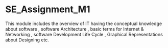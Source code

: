 # SE_Assignment_M1
This module includes the overview of IT having the conceptual knowledge about software , software Architecture , basic terms for Internet & Networking , software Development Life Cycle , Graphical Representations about Designing etc.
